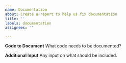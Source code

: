 ```yaml
---
name: Documentation
about: Create a report to help us fix documentation
title: ''
labels: documentation
assignees: ''

---
```


**Code to Document**
What code needs to be documented?

**Additional Input**
Any input on what should be included.
